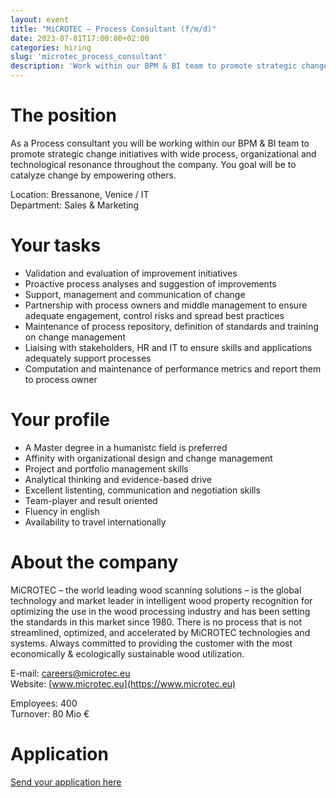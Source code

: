 ```yaml
---
layout: event
title: "MiCROTEC – Process Consultant (f/m/d)"
date: 2023-07-01T17:00:00+02:00
categories: hiring
slug: 'microtec_process_consultant'
description: 'Work within our BPM & BI team to promote strategic change initiatives with wide process, organizational and technological resonance throughout the company.'
---
```


# The position

As a Process consultant you will be working within our BPM & BI team to promote strategic change initiatives with wide process, organizational and technological resonance throughout the company. You goal will be to catalyze change by empowering others.

Location: Bressanone, Venice / IT  
Department: Sales & Marketing  

# Your tasks

* Validation and evaluation of improvement initiatives
* Proactive process analyses and suggestion of improvements
* Support, management and communication of change
* Partnership with process owners and middle management to ensure adequate engagement, control risks and spread best practices
* Maintenance of process repository, definition of standards and training on change management
* Liaising with stakeholders, HR and IT to ensure skills and applications adequately support processes
* Computation and maintenance of performance metrics and report them to process owner

# Your profile

* A Master degree in a humanistc field is preferred
* Affinity with organizational design and change management
* Project and portfolio management skills
* Analytical thinking and evidence-based drive
* Excellent listenting, communication and negotiation skills
* Team-player and result oriented
* Fluency in english
* Availability to travel internationally

# About the company

MiCROTEC – the world leading wood scanning solutions – is the global technology and market leader in intelligent wood property recognition for optimizing the use in the wood processing industry and has been setting the standards in this market since 1980. There is no process that is not streamlined, optimized, and accelerated by MiCROTEC technologies and systems. Always committed to providing the customer with the most economically & ecologically sustainable wood utilization.  

E-mail: [careers@microtec.eu](mailto:careers@microtec.eu)  
Website: [www.microtec.eu](https://www.microtec.eu)  

Employees: 400  
Turnover: 80 Mio €  

# Application

[Send your application here](https://microtec.onboard.org/en/jobs/ZeB1ZVG2)
